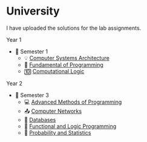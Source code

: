 # University 

I have uploaded the solutions for the lab assignments. 

Year 1
- 📂 Semester 1
  - 💡 [Computer Systems Architecture](https://github.com/MartinFabianIonut/University/tree/main/Year%201/Semester%201/ASC)<br/>
  - 🐍 [Fundamental of Programming](https://github.com/MartinFabianIonut/University/tree/main/Year%201/Semester%201/FP)<br/>
  - 🔟 [Computational Logic](https://github.com/MartinFabianIonut/University/tree/main/Year%201/Semester%201/LC)<br/>

Year 2
- 📂 Semester 3
  - 💻 [Advanced Methods of Programming](https://github.com/MartinFabianIonut/University/tree/main/Year%202/Semester%203/MAP/ProiectFacultativ)<br/>
  - 📤 [Computer Networks](https://github.com/MartinFabianIonut/University/tree/main/Year%202/Semester%203/RC)<br/>
  - 📃 [Databases](https://github.com/MartinFabianIonut/University/tree/main/Year%202/Semester%203/BD)<br/>
  - 💾 [Functional and Logic Programming](https://github.com/MartinFabianIonut/University/tree/main/Year%202/Semester%203/PLF)<br/>
  - 🎲 [Probability and Statistics](https://github.com/MartinFabianIonut/University/tree/main/Year%202/Semester%203/PS)<br/>
